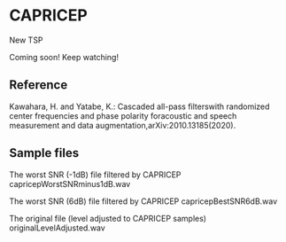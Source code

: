 # CAPRICEP
New TSP

Coming soon! Keep watching!

## Reference

Kawahara, H. and Yatabe, K.: Cascaded all-pass filterswith randomized center frequencies and phase polarity foracoustic and speech measurement and data augmentation,arXiv:2010.13185(2020).

## Sample files

The worst SNR (-1dB) file filtered by CAPRICEP
capricepWorstSNRminus1dB.wav

The worst SNR (6dB) file filtered by CAPRICEP
capricepBestSNR6dB.wav

The original file (level adjusted to CAPRICEP samples)
originalLevelAdjusted.wav

